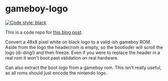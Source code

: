# gameboy-logo
[![Code style: black](https://img.shields.io/badge/code%20style-black-000000.svg)](https://github.com/psf/black)

This is a code repo for [this blog post](https://dodslaser.com/blog/almost-booting-the-gameboy-with-a-custom-logo/).

Convert a 48x8 pixel white on black logo to a valid-ish gameboy ROM. Aside from the logo the header/rom is empty, so the bootloder will scroll the logo (di-ding!) and then freeze. Even if you were to replace the header in a real rom it won't boot past validation on real hardware.

Can also extract the boot logo from a gameboy rom. This isn't really useful, as all roms should just encode the nintendo logo.
